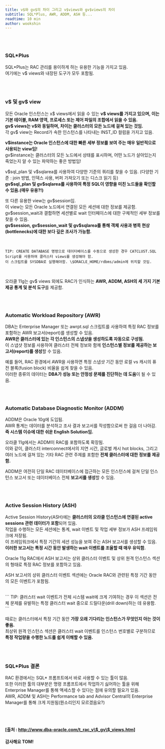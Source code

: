 ```yaml
---
title: v$와 gv$의 차이 그리고 v$views와 gv$views의 차이 
subtitle: SQL*Plus, AWR, ADDM, ASH 등...
readtime: 10 min
author: wookshin
---
```


<br/>
<br/>

### SQL*Plus
SQL*Plus는 RAC 관리를 용이하게 하는 유용한 기능을 가지고 있음.  
여기에는 v\$ views와 내장된 도구가 모두 포함됨.

<br/>
<br/>

### v\$ 및 gv\$ view
모든 Oracle 인스턴스는 x\$ views에서 읽을 수 있는 **v\$ views를 가지고 있으며, 이는 기본 테이블, RAM 영역, 프로세스 또는 제어 파일의 조합에서 읽을 수 있음.**  
**gv\$ views는 v\$와 동일하며, 차이는 클러스터의 모든 노드에 걸쳐 있는 것임.**  
각 gv\$ view는 Record가 속한 인스턴스를 나타내는 INST_ID 컬럼을 가지고 있음.  

**v\$instance는 Oracle 인스턴스에 대한 빠른 세부 정보를 보여 주는 매우 일반적으로 사용되는 view임!**  
gv\$instance는 클러스터의 모든 노드에서 상태를 표시하며, 어떤 노드가 살아있는지 죽었는지 알 수 있는 파악하는 좋은 방법임!  

v\$sql_plan 및 v\$sqlarea를 사용하여 다양한 기준의 쿼리를 찾을 수 있음. (다양한 기준 : join 방법, 인덱스 사용, 버퍼 가져오기 또는 디스크 읽기 등)  
**gv\$sql_plan 및 gv\$sqlarea를 사용하여 특정 SQL이 영향을 미친 노드들을 확인할 수 있음.(매우 유용?!)**

또 다른 유용한 view는 gv\$session임.  
이 view는 모든 Oracle 노드에서 연결된 모든 세션에 대한 정보를 제공함.  
gv\$session_wait과 결합하면 세션별로 wait 인터페이스에 대한 구체적인 세부 정보를 찾을 수 있음.  
**gv\$session, gv\$session_wait 및 gv\$sqlarea를 통해 객체 사용과 병목 현상(bottlenecks)에 대한 보다 깊은 조사가 가능함.**

<br/>

```
TIP: CREATE DATABASE 명령으로 데이터베이스를 수동으로 생성한 경우 CATCLUST.SQL Script를 사용하여 클러스터 views를 생성해야 함.  
이 스크립트를 SYSDBA로 실행해야함. \$ORACLE_HOME/rdbms/admin에 위치할 것임.
```
<br/>
 
오라클 11g는 gv\$ views 외에도 RAC가 인식하는 **AWR, ADDM, ASH의 세 가지 기본 제공 통계 및 분석 도구**를 제공함.  

<br/>
<br/>

### Automatic Workload Repository (AWR)
DBA는 Enterprise Manager 또는 awrpt.sql 스크립트를 사용하여 특정 RAC 정보를 포함하는 AWR 보고서(report)를 생성할 수 있음.  
**AWR은 클러스터에 있는 각 인스턴스의 스냅샷을 생성하도록 자동으로 구성됨.**  
이 스냅샷 정보를 사용하여 클러스터 전체 정보와 함께 **인스턴스별 정보를 제공하는 보고서(report)를 생성**할 수 있음.  

예를 들어, RAC 환경에서 AWR을 사용하면 특정 스냅샷 기간 동안 로컬 vs 캐시의 퓨전 블록(fusion block) 비율을 쉽게 찾을 수 있음.  
이러한 종류의 데이터는 **DBA가 성능 또는 안정성 문제를 진단하는 데 도움**이 될 수 있음.  

<br/>
<br/>

### Automatic Database Diagnostic Monitor (ADDM)
ADDM은 Oracle 10g에 도입됨.  
AWR 통계는 데이터를 분석하고 조사 결과 보고서를 작성함으로써 한 걸음 더 나아감.  
**즉 시스템 이슈에 대한 쉬운 English Solution임.**  

오라클 11g에서는 ADDM이 RAC를 포함하도록 확장됨.   
이와 같이, 클러스터 interconnect에서의 지연 시간, 글로벌 캐시 hot blocks, 그리고 여러 노드에 걸쳐 있는 기타 RAC 관련 주제를 포함한 **전체 클러스터에 대한 정보를 제공함.**

ADDM은 여전히 단일 RAC 데이터베이스에 접근하는 모든 인스턴스에 걸쳐 단일 인스턴스 보고서 또는 데이터베이스 전체 **보고서를 생성**할 수 있음.

<br/>
<br/>

### Active Session History (ASH)
Active Session History(ASH)에는 **클러스터의 오라클 인스턴스에 연결된 active sessions 관련 데이터가 포함**되어 있음.  
작업을 수행하는 모든 세션에는 통계, wait 이벤트 및 작업 세부 정보가 ASH 프레임워크에 저장됨.  
이 프레임워크에서 특정 기간의 세션 성능을 보여 주는 ASH 보고서를 생성할 수 있음.  
**이러한 보고서는 특정 시간 동안 발생하는 wait 이벤트를 조율할 때 매우 유익함.**

Oracle 11g RAC에서 ASH 보고서는 상위 클러스터 이벤트 및 상위 원격 인스턴스 섹션의 형태로 특정 RAC 정보를 포함하고 있음.

ASH 보고서의 상위 클러스터 이벤트 섹션에는 Oracle RAC와 관련된 특정 기간 동안의 모든 이벤트가 포함됨.

<br/>
```
TIP: 클러스터 wait 이벤트가 전체 시스템 wait에 크게 기여하는 경우 이 섹션은 전체 문제를 유발하는 특정 클러스터 wait 중으로 드릴다운(drill down)하는 데 유용함.
```
<br/>

때로는 클러스터에서 특정 기간 동안 **가장 오래 기다리는 인스턴스가 무엇인지 아는 것이 좋음.**  
최상위 원격 인스턴스 섹션은 클러스터 wait 이벤트를 인스턴스 번호별로 구분하므로 **특정 작업량을 수행한 노드를 쉽게 이해할 수 있음.**

<br/>
<br/>

### SQL*Plus 결론
RAC 환경에서는 SQL* 프롬프트에서 바로 사용할 수 있는 툴이 많음.  
또한 이러한 툴의 대부분은 명령 프롬프트에서 작업하기 싫어하는 툴을 위해 Enterprise Manager를 통해 액세스할 수 있다는 점에 유의할 필요가 있음.  
AWR, ADDM 및 ASH는 Performance tab and Advisor Central의 Enterprise Manager를 통해 크게 지원됨(뭔소리인지 모르겠음요?)

<br/>
<br/>


#### [출처 : http://www.dba-oracle.com/t_rac_v\$_gv\$_views.htm] 
#### 감사해요 TOM!

